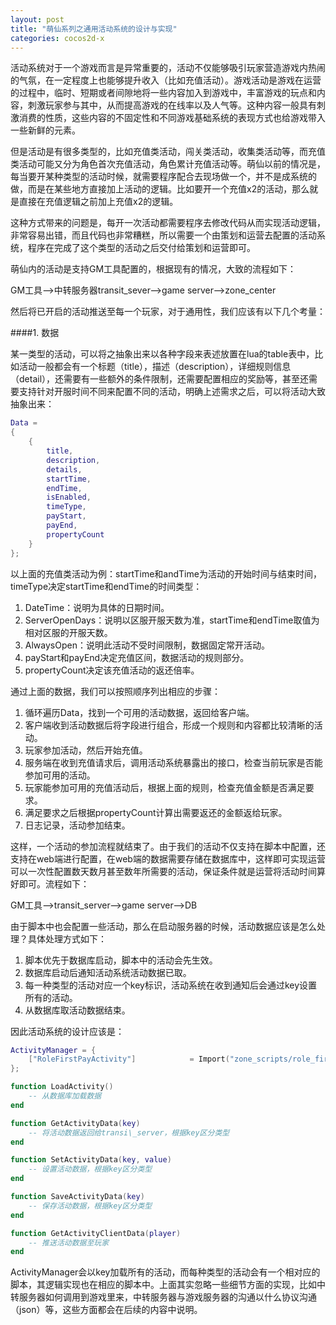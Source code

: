 ```yaml
---
layout: post
title: "萌仙系列之通用活动系统的设计与实现"
categories: cocos2d-x
---
```


活动系统对于一个游戏而言是异常重要的，活动不仅能够吸引玩家营造游戏内热闹的气氛，在一定程度上也能够提升收入（比如充值活动）。游戏活动是游戏在运营的过程中，临时、短期或者间隙地将一些内容加入到游戏中，丰富游戏的玩点和内容，刺激玩家参与其中，从而提高游戏的在线率以及人气等。这种内容一般具有刺激消费的性质，这些内容的不固定性和不同游戏基础系统的表现方式也给游戏带入一些新鲜的元素。

但是活动是有很多类型的，比如充值类活动，闯关类活动，收集类活动等，而充值类活动可能又分为角色首次充值活动，角色累计充值活动等。萌仙以前的情况是，每当要开某种类型的活动时候，就需要程序配合去现场做一个，并不是成系统的做，而是在某些地方直接加上活动的逻辑。比如要开一个充值x2的活动，那么就是直接在充值逻辑之前加上充值x2的逻辑。

这种方式带来的问题是，每开一次活动都需要程序去修改代码从而实现活动逻辑，非常容易出错，而且代码也非常糟糕，所以需要一个由策划和运营去配置的活动系统，程序在完成了这个类型的活动之后交付给策划和运营即可。

萌仙内的活动是支持GM工具配置的，根据现有的情况，大致的流程如下：

GM工具-->中转服务器transit\_sever-->game server-->zone_center

然后将已开启的活动推送至每一个玩家，对于通用性，我们应该有以下几个考量：

####1. 数据

某一类型的活动，可以将之抽象出来以各种字段来表述放置在lua的table表中，比如活动一般都会有一个标题（title），描述（description），详细规则信息（detail），还需要有一些额外的条件限制，还需要配置相应的奖励等，甚至还需要支持针对开服时间不同来配置不同的活动，明确上述需求之后，可以将活动大致抽象出来：  

``` lua
Data = 
{
	{
		title,
		description,
		details,
		startTime,
		endTime,
		isEnabled,
		timeType,
		payStart,
		payEnd,
		propertyCount
	}
};
```

以上面的充值类活动为例：startTime和andTime为活动的开始时间与结束时间，timeType决定startTime和endTime的时间类型：  
1. DateTime：说明为具体的日期时间。  
2. ServerOpenDays：说明以区服开服天数为准，startTime和endTime取值为相对区服的开服天数。  
3. AlwaysOpen：说明此活动不受时间限制，数据固定常开活动。  
4. payStart和payEnd决定充值区间，数据活动的规则部分。  
5. propertyCount决定该充值活动的返还倍率。  

通过上面的数据，我们可以按照顺序列出相应的步骤：  
1. 循环遍历Data，找到一个可用的活动数据，返回给客户端。  
2. 客户端收到活动数据后将字段进行组合，形成一个规则和内容都比较清晰的活动。  
3. 玩家参加活动，然后开始充值。  
4. 服务端在收到充值请求后，调用活动系统暴露出的接口，检查当前玩家是否能参加可用的活动。  
5. 玩家能参加可用的充值活动后，根据上面的规则，检查充值金额是否满足要求。  
6. 满足要求之后根据propertyCount计算出需要返还的金额返给玩家。  
7. 日志记录，活动参加结束。  

这样，一个活动的参加流程就结束了。由于我们的活动不仅支持在脚本中配置，还支持在web端进行配置，在web端的数据需要存储在数据库中，这样即可实现运营可以一次性配置数天数月甚至数年所需要的活动，保证条件就是运营将活动时间算好即可。流程如下：

GM工具-->transit\_server-->game server-->DB

由于脚本中也会配置一些活动，那么在启动服务器的时候，活动数据应该是怎么处理？具体处理方式如下：  
1. 脚本优先于数据库启动，脚本中的活动会先生效。  
2. 数据库启动后通知活动系统活动数据已取。  
3. 每一种类型的活动对应一个key标识，活动系统在收到通知后会通过key设置所有的活动。  
4. 从数据库取活动数据结束。  

因此活动系统的设计应该是：  

``` lua
ActivityManager = {
	["RoleFirstPayActivity"] 			= Import("zone_scripts/role_first_pay_activity.lua"),
}; 

function LoadActivity()
	-- 从数据库加载数据
end

function GetActivityData(key)
	-- 将活动数据返回给transi\_server，根据key区分类型
end

function SetActivityData(key, value)
	-- 设置活动数据，根据key区分类型
end 

function SaveActivityData(key)
	-- 保存活动数据，根据key区分类型
end

function GetActivityClientData(player)
	-- 推送活动数据至玩家
end
```

ActivityManager会以key加载所有的活动，而每种类型的活动会有一个相对应的脚本，其逻辑实现也在相应的脚本中。上面其实忽略一些细节方面的实现，比如中转服务器如何调用到游戏里来，中转服务器与游戏服务器的沟通以什么协议沟通（json）等，这些方面都会在后续的内容中说明。